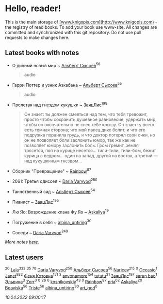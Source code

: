 # Hello, reader!
This is the main storage of [www.knigopis.com](http://www.knigopis.com) - the registry of read books.
To add your book use www-site. All changes are committed and synchronized with this git repository.
Do not use pull requests to make changes here.


## Latest books with notes
* О дивный новый мир ~ [Альберт Сысоев](users/474/47446642-vkontakte)<sup>56</sup>
    > audio

* Гарри Поттер и узник Азкабана ~ [Альберт Сысоев](users/474/47446642-vkontakte)<sup>55</sup>
    > audio

* Пролетая над гнездом кукушки ~ [ЗаяцЛис](users/112/112388384595246311466-google)<sup>198</sup>
    > Он знает: ты должен смеяться над тем, что тебя тревожит, просто чтобы сохранить душевное равновесие, удержать мир, чтобы он окончательно не снес тебе крышу. Он знает: у всего есть темная сторона; что мой палец дико болит, и что его подружка поранила грудь, и что доктор потерял свои очки, но он не позволяет боли заслонить юмор, так же как не позволяет юмору заслонить боль.
    > Гром гремит, земля трясется, поп на курице несется… тили-тили, тили-бом, бежит курица с ведром… один на запад, другой на восток, а третий — над кукушкиным гнездом…

* Сборник "Превращение" ~ [Rainbow](users/109/109787328219839805802-google)<sup>87</sup>

* 2061: Третья одиссея ~ [Daria Varyvod](users/829/829893410524253-facebook)<sup>250</sup>

* Таинственный сад ~ [Альберт Сысоев](users/474/47446642-vkontakte)<sup>54</sup>

* Пианист ~ [ЗаяцЛис](users/112/112388384595246311466-google)<sup>195</sup>

* Лю Яо: Возрождение клана Фу Яо ~ [Askaliya](users/326/326783541-vkontakte)<sup>19</sup>

* Погружение в себя ~ [albina_untiring](users/257/2579695-vkontakte)<sup>30</sup>

* Соседи ~ [Daria Varyvod](users/829/829893410524253-facebook)<sup>249</sup>


_More notes [here](latest_books_with_notes.md)._


## Latest users
[](users/300/300273923-vkontakte)<sup>20</sup> 
[Lala](users/761/76187635-vkontakte)<sup>333</sup> 
[](users/118/118248226132797004598-google)<sup>35</sup> 
[](users/153/1537586159620888-facebook)<sup>70</sup> 
[Daria Varyvod](users/829/829893410524253-facebook)<sup>250</sup> 
[Альберт Сысоев](users/474/47446642-vkontakte)<sup>56</sup> 
[Naricev](users/107/107090515204537133928-google)<sup>215</sup> 
[](users/101/101116155542365614873-google)<sup>0</sup> 
[Occasio](users/114/114033154327786537076-google)<sup>1</sup> 
[Janet](users/108/108113656204404967440-google)<sup>922</sup> 
[Феня Котовна](users/109/109746193906459706720-google)<sup>151</sup> 
[](users/965/965216042-yandex)<sup>3</sup> 
[anvonamore](users/595/5957175-vkontakte)<sup>154</sup> 
[tututu](users/135/135685382-vkontakte)<sup>31</sup> 
[ЗаяцЛис](users/112/112388384595246311466-google)<sup>197</sup> 
[saran bao](users/109/109276796058369770367-google)<sup>1</sup> 
[Эльвина](users/637/637513702-vkontakte)<sup>3</sup> 
[Zorr](users/102/102978821506314439770-google)<sup>0</sup> 
[](users/115/115201744643341348863-google)<sup>0</sup> 
[](users/864/86487125-vkontakte)<sup>26</sup> 
[](users/105/105803270930838059244-google)<sup>0</sup> 
[kosnikovskiy](users/118/118261627879855357372-google)<sup>43</sup> 
[](users/106/106097346551562439722-google)<sup>0</sup> 
[Rainbow](users/109/109787328219839805802-google)<sup>87</sup> 
[pria](users/128/128917939-vkontakte)<sup>62</sup> 
[Askaliya](users/326/326783541-vkontakte)<sup>20</sup> 
[Beaviska](users/102/10202544960024508-facebook)<sup>56</sup> 
[Triste](users/517/5175580462988229760-mailru)<sup>56</sup> 
[albina_untiring](users/257/2579695-vkontakte)<sup>30</sup> 
[art_god](users/270/27076131-vkontakte)<sup>0</sup> 


_10.04.2022 09:00:17_
